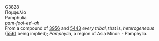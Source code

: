 <body>
  <p>G3828<br>  Παμφυλία  <br> Pamphulia  <br><i>pam-fool-ee‘-ah </i><br>From a compound of <a href="g3956.htm">3956</a> and <a href="g5443.htm">5443</a>  <i>every</i> <i>tribal</i>, that is, <i>heterogeneous</i> (<a href="g5561.htm">5561</a> being implied); <i>Pamphylia</i>, a region of Asia Minor: - Pamphylia.<br></p>
 </body>